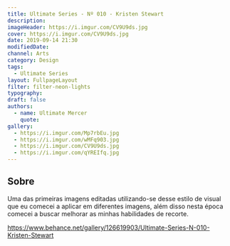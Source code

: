```yaml
---
title: Ultimate Series - Nº 010 - Kristen Stewart
description:
imageHeader: https://i.imgur.com/CV9U9ds.jpg
cover: https://i.imgur.com/CV9U9ds.jpg
date: 2019-09-14 21:30
modifiedDate:
channel: Arts
category: Design
tags:
  - Ultimate Series
layout: FullpageLayout
filter: filter-neon-lights
typography:
draft: false
authors:
  - name: Ultimate Mercer
    quote:
gallery:
  - https://i.imgur.com/Mp7rbEu.jpg
  - https://i.imgur.com/wMFq903.jpg
  - https://i.imgur.com/CV9U9ds.jpg
  - https://i.imgur.com/qYREIfq.jpg
---
```


## Sobre

Uma das primeiras imagens editadas utilizando-se desse estilo de visual que eu comecei a aplicar em diferentes imagens, além disso nesta época comecei a buscar melhorar as minhas habilidades de recorte.

https://www.behance.net/gallery/126619903/Ultimate-Series-N-010-Kristen-Stewart
